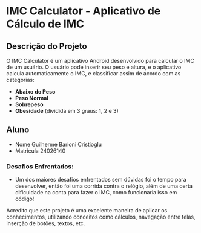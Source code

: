 # IMC Calculator - Aplicativo de Cálculo de IMC

## Descrição do Projeto
O IMC Calculator é um aplicativo Android desenvolvido para calcular o IMC de um usuário. O usuário pode inserir seu peso e altura, e o aplicativo calcula automaticamente o IMC, e classificar assim de acordo com as categorias:

- **Abaixo do Peso**
- **Peso Normal**
- **Sobrepeso**
- **Obesidade** (dividida em 3 graus: 1, 2 e 3)

## Aluno
- Nome Guilherme Barioni Cristioglu
- Matrícula 24026140

### Desafios Enfrentados:

-  Um dos maiores desafios enfrentados sem dúvidas foi o tempo para desenvolver, então foi uma corrida contra o relógio, além de uma certa dificuldade na conta para fazer o IMC, como funcionaria isso em código!


Acredito que este projeto é uma excelente maneira de aplicar os conhecimentos, utilizando conceitos como cálculos, navegação entre telas, inserção de botões, textos, etc.
